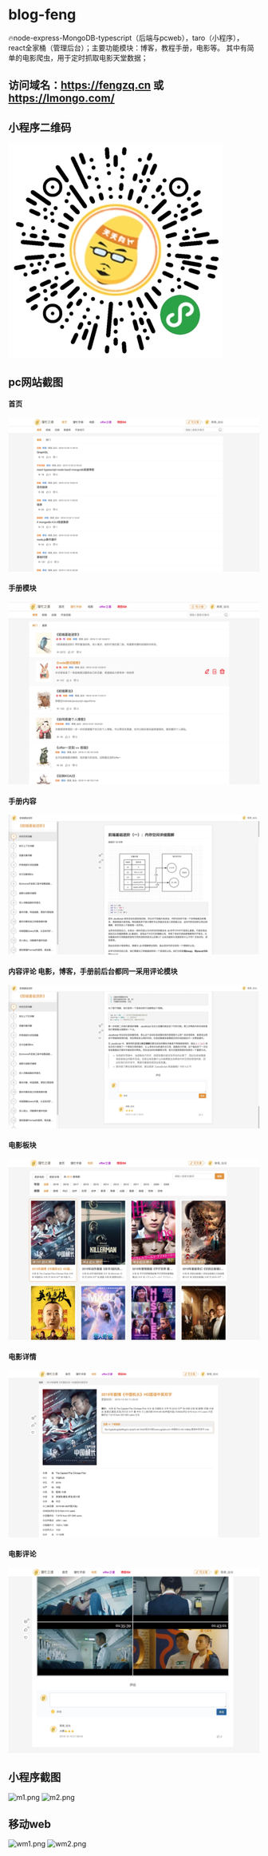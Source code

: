 # blog-feng
🔥node-express-MongoDB-typescript（后端与pcweb），taro（小程序），react全家桶（管理后台）；主要功能模块：博客，教程手册，电影等。
其中有简单的电影爬虫，用于定时抓取电影天堂数据；

## 访问域名：https://fengzq.cn  或  https://lmongo.com/
## 小程序二维码
![min-program.png](doc/img/min-program.png)

## pc网站截图
#### 首页
![1.png](./doc/img/1.png)
#### 手册模块
![2.png](./doc/img/2.png)
#### 手册内容
![3.png](./doc/img/3.png)
#### 内容评论  电影，博客，手册前后台都同一采用评论模块
![4.png](./doc/img/4.png)
#### 电影板块
![5.png](./doc/img/5.png)
#### 电影详情
![6.png](./doc/img/6.png)
#### 电影评论
![7.png](./doc/img/7.png)


## 小程序截图
![m1.png](./doc/img/m1.png)
![m2.png](./doc/img/m2.png)

## 移动web

![wm1.png](./doc/img/wm1.png)
![wm2.png](./doc/img/wm2.png)
